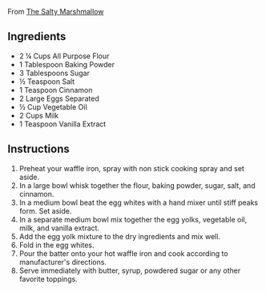 From [The Salty Marshmallow](https://thesaltymarshmallow.com/homemade-belgian-waffle-recipe/)

## Ingredients
- 2 ¼ Cups All Purpose Flour
- 1 Tablespoon Baking Powder
- 3 Tablespoons Sugar
- ½ Teaspoon Salt
- 1 Teaspoon Cinnamon
- 2 Large Eggs Separated
- ½ Cup Vegetable Oil
- 2 Cups Milk
- 1 Teaspoon Vanilla Extract

## Instructions
1. Preheat your waffle iron, spray with non stick cooking spray and set aside.
1. In a large bowl whisk together the flour, baking powder, sugar, salt, and cinnamon.
1. In a medium bowl beat the egg whites with a hand mixer until stiff peaks form. Set aside.
1. In a separate medium bowl mix together the egg yolks, vegetable oil, milk, and vanilla extract.
1. Add the egg yolk mixture to the dry ingredients and mix well.
1. Fold in the egg whites.
1. Pour the batter onto your hot waffle iron and cook according to manufacturer's directions.
1. Serve immediately with butter, syrup, powdered sugar or any other favorite toppings.

